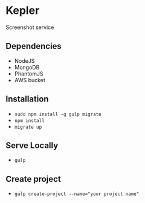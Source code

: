 # Kepler

Screenshot service

## Dependencies

* NodeJS
* MongoDB
* PhantomJS
* AWS bucket

## Installation
* `sudo npm install -g gulp migrate`
* `npm install`
* `migrate up`

## Serve Locally
* `gulp`

## Create project
* `gulp create-project --name="your project name"`
